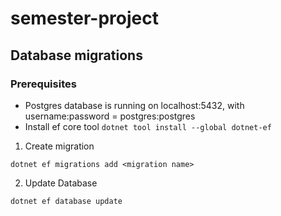 # semester-project

## Database migrations

### Prerequisites
- Postgres database is running on localhost:5432, with username:password = postgres:postgres
- Install ef core tool `dotnet tool install --global dotnet-ef`

1. Create migration
```
dotnet ef migrations add <migration name>
```

2. Update Database
```
dotnet ef database update
```
